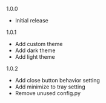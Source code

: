 1.0.0
- Initial release

1.0.1
- Add custom theme
- Add dark theme
- Add light theme

1.0.2
- Add close button behavior setting
- Add minimize to tray setting
- Remove unused config.py